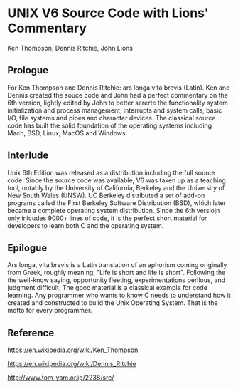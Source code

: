 # UNIX V6 Source Code with  Lions' Commentary
Ken Thompson, Dennis Ritchie, John Lions

## Prologue 

For Ken Thompson and Dennis Ritchie: ars longa vita brevis (Latin). Ken and Dennis created the souce code and John had a perfect commentary on the 6th version, lightly edited by John to better sererte the functionality system initialization and process management, interrupts and system calls, basic I/O, file systems and pipes and character devices. The classical source code has built the solid foundation of the operating systems including Mach, BSD, Linux, MacOS and Windows.  

## Interlude

Unix 6th Edition was released as a distribution including the full source code. Since the source code was available, V6 was taken up as a teaching tool, notably by the University of California, Berkeley and the University of New South Wales (UNSW). UC Berkeley distributed a set of add-on programs called the First Berkeley Software Distribution (BSD), which later became a complete operating system distribution. Since the 6th versiojn only inlcudes 9000+ lines of code, it is the perfect short material for developers to learn both C and the operating system. 

## Epilogue

Ars longa, vita brevis is a Latin translation of an aphorism coming originally from Greek, roughly meaning, "Life is short and life is short". Following the the well-know saying, opportunity fleeting, experimentations perilous, and judgment difficult. The good material is a classical example for code learning. Any programmer who wants to know C needs to understand how it created and constructed to build the Unix Operating System. That is the motto for every programmer. 

## Reference

https://en.wikipedia.org/wiki/Ken_Thompson

https://en.wikipedia.org/wiki/Dennis_Ritchie

http://www.tom-yam.or.jp/2238/src/
